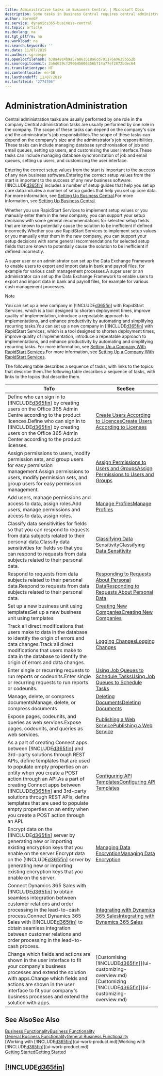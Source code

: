 ```yaml
---
title: Administrative tasks in Business Central | Microsoft Docs
description: Some tasks in Business Central requires central administration and setup. See what they are and learn what to do.
author: SorenGP
ms.service: dynamics365-business-central
ms.topic: article
ms.devlang: na
ms.tgt_pltfrm: na
ms.workload: na
ms.search.keywords: ''
ms.date: 11/07/2019
ms.author: sgroespe
ms.openlocfilehash: b38a48c4b9a57a863518a6cd701176a0635b552b
ms.sourcegitcommit: 2a6d629cf290645606356b714a77ef2872bdec64
ms.translationtype: HT
ms.contentlocale: en-GB
ms.lasthandoff: 11/07/2019
ms.locfileid: "2774706"
---
```

# <a name="administration"></a><span data-ttu-id="980eb-104">Administration</span><span class="sxs-lookup"><span data-stu-id="980eb-104">Administration</span></span>
<span data-ttu-id="980eb-105">Central administration tasks are usually performed by one role in the company.</span><span class="sxs-lookup"><span data-stu-id="980eb-105">Central administration tasks are usually performed by one role in the company.</span></span> <span data-ttu-id="980eb-106">The scope of these tasks can depend on the company's size and the administrator's job responsibilities.</span><span class="sxs-lookup"><span data-stu-id="980eb-106">The scope of these tasks can depend on the company's size and the administrator's job responsibilities.</span></span> <span data-ttu-id="980eb-107">These tasks can include managing database synchronisation of job and email queues, setting up users, and customising the user interface.</span><span class="sxs-lookup"><span data-stu-id="980eb-107">These tasks can include managing database synchronization of job and email queues, setting up users, and customizing the user interface.</span></span>  

<span data-ttu-id="980eb-108">Entering the correct setup values from the start is important to the success of any new business software.</span><span class="sxs-lookup"><span data-stu-id="980eb-108">Entering the correct setup values from the start is important to the success of any new business software.</span></span> [!INCLUDE[d365fin](includes/d365fin_md.md)] <span data-ttu-id="980eb-109">includes a number of setup guides that help you set up core data.</span><span class="sxs-lookup"><span data-stu-id="980eb-109">includes a number of setup guides that help you set up core data.</span></span> <span data-ttu-id="980eb-110">For more information, see [Setting Up Business Central](setup.md).</span><span class="sxs-lookup"><span data-stu-id="980eb-110">For more information, see [Setting Up Business Central](setup.md).</span></span>

<span data-ttu-id="980eb-111">Whether you use RapidStart Services to implement setup values or you manually enter them in the new company, you can support your setup decisions with some general recommendations for selected setup fields that are known to potentially cause the solution to be inefficient if defined incorrectly.</span><span class="sxs-lookup"><span data-stu-id="980eb-111">Whether you use RapidStart Services to implement setup values or you manually enter them in the new company, you can support your setup decisions with some general recommendations for selected setup fields that are known to potentially cause the solution to be inefficient if defined incorrectly.</span></span>  

<span data-ttu-id="980eb-112">A super user or an administrator can set up the Data Exchange Framework to enable users to export and import data in bank and payroll files, for example for various cash management processes.</span><span class="sxs-lookup"><span data-stu-id="980eb-112">A super user or an administrator can set up the Data Exchange Framework to enable users to export and import data in bank and payroll files, for example for various cash management processes.</span></span>

> [!NOTE]
> <span data-ttu-id="980eb-113">You can set up a new company in [!INCLUDE[d365fin](includes/d365fin_md.md)] with RapidStart Services, which is a tool designed to shorten deployment times, improve quality of implementation, introduce a repeatable approach to implementations, and enhance productivity by automating and simplifying recurring tasks.</span><span class="sxs-lookup"><span data-stu-id="980eb-113">You can set up a new company in [!INCLUDE[d365fin](includes/d365fin_md.md)] with RapidStart Services, which is a tool designed to shorten deployment times, improve quality of implementation, introduce a repeatable approach to implementations, and enhance productivity by automating and simplifying recurring tasks.</span></span> <span data-ttu-id="980eb-114">For more information, see [Setting Up a Company With RapidStart Services](admin-set-up-a-company-with-rapidstart.md).</span><span class="sxs-lookup"><span data-stu-id="980eb-114">For more information, see [Setting Up a Company With RapidStart Services](admin-set-up-a-company-with-rapidstart.md).</span></span>

<span data-ttu-id="980eb-115">The following table describes a sequence of tasks, with links to the topics that describe them.</span><span class="sxs-lookup"><span data-stu-id="980eb-115">The following table describes a sequence of tasks, with links to the topics that describe them.</span></span>   

|<span data-ttu-id="980eb-116">**To**</span><span class="sxs-lookup"><span data-stu-id="980eb-116">**To**</span></span>|<span data-ttu-id="980eb-117">**See**</span><span class="sxs-lookup"><span data-stu-id="980eb-117">**See**</span></span>|  
|------------|-------------|  
|<span data-ttu-id="980eb-118">Define who can sign in to [!INCLUDE[d365fin](includes/d365fin_md.md)] by creating users on the Office 365 Admin Centre according to the product licences.</span><span class="sxs-lookup"><span data-stu-id="980eb-118">Define who can sign in to [!INCLUDE[d365fin](includes/d365fin_md.md)] by creating users on the Office 365 Admin Center according to the product licenses.</span></span>|[<span data-ttu-id="980eb-119">Create Users According to Licences</span><span class="sxs-lookup"><span data-stu-id="980eb-119">Create Users According to Licenses</span></span>](ui-how-users-permissions.md)| 
|<span data-ttu-id="980eb-120">Assign permissions to users, modify permission sets, and group users for easy permission management.</span><span class="sxs-lookup"><span data-stu-id="980eb-120">Assign permissions to users, modify permission sets, and group users for easy permission management.</span></span>|[<span data-ttu-id="980eb-121">Assign Permissions to Users and Groups</span><span class="sxs-lookup"><span data-stu-id="980eb-121">Assign Permissions to Users and Groups</span></span>](ui-how-users-permissions.md)|
|<span data-ttu-id="980eb-122">Add users, manage permissions and access to data, assign roles.</span><span class="sxs-lookup"><span data-stu-id="980eb-122">Add users, manage permissions and access to data, assign roles.</span></span>|[<span data-ttu-id="980eb-123">Manage Profiles</span><span class="sxs-lookup"><span data-stu-id="980eb-123">Manage Profiles</span></span>](admin-users-profiles-roles.md)|
|<span data-ttu-id="980eb-124">Classify data sensitivities for fields so that you can respond to requests from data subjects related to their personal data.</span><span class="sxs-lookup"><span data-stu-id="980eb-124">Classify data sensitivities for fields so that you can respond to requests from data subjects related to their personal data.</span></span>|[<span data-ttu-id="980eb-125">Classifying Data Sensitivity</span><span class="sxs-lookup"><span data-stu-id="980eb-125">Classifying Data Sensitivity</span></span>](admin-classifying-data-sensitivity.md)|
|<span data-ttu-id="980eb-126">Respond to requests from data subjects related to their personal data.</span><span class="sxs-lookup"><span data-stu-id="980eb-126">Respond to requests from data subjects related to their personal data.</span></span>|[<span data-ttu-id="980eb-127">Responding to Requests About Personal Data</span><span class="sxs-lookup"><span data-stu-id="980eb-127">Responding to Requests About Personal Data</span></span>](admin-responding-to-requests-about-personal-data.md)|
|<span data-ttu-id="980eb-128">Set up a new business unit using templates</span><span class="sxs-lookup"><span data-stu-id="980eb-128">Set up a new business unit using templates</span></span>|[<span data-ttu-id="980eb-129">Creating New Companies</span><span class="sxs-lookup"><span data-stu-id="980eb-129">Creating New Companies</span></span>](about-new-company.md)|
|<span data-ttu-id="980eb-130">Track all direct modifications that users make to data in the database to identify the origin of errors and data changes.</span><span class="sxs-lookup"><span data-stu-id="980eb-130">Track all direct modifications that users make to data in the database to identify the origin of errors and data changes.</span></span>|[<span data-ttu-id="980eb-131">Logging Changes</span><span class="sxs-lookup"><span data-stu-id="980eb-131">Logging Changes</span></span>](across-log-changes.md)|  
|<span data-ttu-id="980eb-132">Enter single or recurring requests to run reports or codeunits.</span><span class="sxs-lookup"><span data-stu-id="980eb-132">Enter single or recurring requests to run reports or codeunits.</span></span>|[<span data-ttu-id="980eb-133">Using Job Queues to Schedule Tasks</span><span class="sxs-lookup"><span data-stu-id="980eb-133">Using Job Queues to Schedule Tasks</span></span>](admin-job-queues-schedule-tasks.md)|  
|<span data-ttu-id="980eb-134">Manage, delete, or compress documents</span><span class="sxs-lookup"><span data-stu-id="980eb-134">Manage, delete, or compress documents</span></span>|[<span data-ttu-id="980eb-135">Deleting Documents</span><span class="sxs-lookup"><span data-stu-id="980eb-135">Deleting Documents</span></span>](admin-manage-documents.md)|  
|<span data-ttu-id="980eb-136">Expose pages, codeunits, and queries as web services.</span><span class="sxs-lookup"><span data-stu-id="980eb-136">Expose pages, codeunits, and queries as web services.</span></span>|[<span data-ttu-id="980eb-137">Publishing a Web Service</span><span class="sxs-lookup"><span data-stu-id="980eb-137">Publishing a Web Service</span></span>](across-how-publish-web-service.md)|
|<span data-ttu-id="980eb-138">As a part of creating Connect apps between [!INCLUDE[d365fin](includes/d365fin_md.md)] and 3rd-party solutions through REST APIs, define templates that are used to populate empty properties on an entity when you create a POST action through an API.</span><span class="sxs-lookup"><span data-stu-id="980eb-138">As a part of creating Connect apps between [!INCLUDE[d365fin](includes/d365fin_md.md)] and 3rd-party solutions through REST APIs, define templates that are used to populate empty properties on an entity when you create a POST action through an API.</span></span>|[<span data-ttu-id="980eb-139">Configuring API Templates</span><span class="sxs-lookup"><span data-stu-id="980eb-139">Configuring API Templates</span></span>](admin-configuring-api-template.md)|
|<span data-ttu-id="980eb-140">Encrypt data on the [!INCLUDE[d365fin](includes/d365fin_md.md)] server by generating new or importing existing encryption keys that you enable on the server.</span><span class="sxs-lookup"><span data-stu-id="980eb-140">Encrypt data on the [!INCLUDE[d365fin](includes/d365fin_md.md)] server by generating new or importing existing encryption keys that you enable on the server.</span></span>|[<span data-ttu-id="980eb-141">Managing Data Encryption</span><span class="sxs-lookup"><span data-stu-id="980eb-141">Managing Data Encryption</span></span>](admin-manage-data-encryption.md)|
|<span data-ttu-id="980eb-142">Connect Dynamics 365 Sales with [!INCLUDE[d365fin](includes/d365fin_md.md)] to obtain seamless integration between customer relations and order processing in the lead-to-cash process.</span><span class="sxs-lookup"><span data-stu-id="980eb-142">Connect Dynamics 365 Sales with [!INCLUDE[d365fin](includes/d365fin_md.md)] to obtain seamless integration between customer relations and order processing in the lead-to-cash process.</span></span>|[<span data-ttu-id="980eb-143">Integrating with Dynamics 365 Sales</span><span class="sxs-lookup"><span data-stu-id="980eb-143">Integrating with Dynamics 365 Sales</span></span>](admin-prepare-dynamics-365-for-sales-for-integration.md)|
|<span data-ttu-id="980eb-144">Change which fields and actions are shown in the user interface to fit your company's business processes and extend the solution with apps.</span><span class="sxs-lookup"><span data-stu-id="980eb-144">Change which fields and actions are shown in the user interface to fit your company's business processes and extend the solution with apps.</span></span>|<span data-ttu-id="980eb-145">[Customising [!INCLUDE[d365fin](includes/d365fin_md.md)]](ui-customizing-overview.md)</span><span class="sxs-lookup"><span data-stu-id="980eb-145">[Customizing [!INCLUDE[d365fin](includes/d365fin_md.md)]](ui-customizing-overview.md)</span></span>|

## <a name="see-also"></a><span data-ttu-id="980eb-146">See Also</span><span class="sxs-lookup"><span data-stu-id="980eb-146">See Also</span></span>
[<span data-ttu-id="980eb-147">Business Functionality</span><span class="sxs-lookup"><span data-stu-id="980eb-147">Business Functionality</span></span>](across-business-functionality.md)  
[<span data-ttu-id="980eb-148">General Business Functionality</span><span class="sxs-lookup"><span data-stu-id="980eb-148">General Business Functionality</span></span>](ui-across-business-areas.md)  
<span data-ttu-id="980eb-149">[Working with [!INCLUDE[d365fin](includes/d365fin_md.md)]](ui-work-product.md)</span><span class="sxs-lookup"><span data-stu-id="980eb-149">[Working with [!INCLUDE[d365fin](includes/d365fin_md.md)]](ui-work-product.md)</span></span>  
[<span data-ttu-id="980eb-150">Getting Started</span><span class="sxs-lookup"><span data-stu-id="980eb-150">Getting Started</span></span>](product-get-started.md)    

## [!INCLUDE[d365fin](includes/free_trial_md.md)]  
